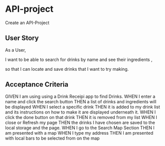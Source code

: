 # API-project

Create an API-Project

## User Story

As a User,

I want to be able to search for drinks by name and see their ingredients ,

so that I can locate and save drinks that I want to try making.

## Acceptance Criteria

GIVEN I am using using a Drink Receipi app to find Drinks.
WHEN I enter a name and click the search button
THEN a list of drinks and ingredients will be displayed
WHEN I select a specific drink
THEN it is added to my drink list and its instructions on how to make it are displayed underneath it. 
WHEN I click the done button on that drink
THEN it is removed from my list
WHEN I close or Refresh my page 
THEN the drinks I have chosen are saved to the local storage and the page.
WHEN I go to the Search Map Section
THEN I am presented with a map 
WHEN I type my address
THEN I am presented with local bars to be selected from on the map
